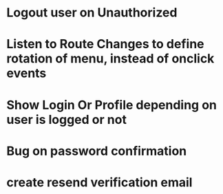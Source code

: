 # Logout user on Unauthorized

# Listen to Route Changes to define rotation of menu, instead of onclick events

# Show Login Or Profile depending on user is logged or not


# Bug on password confirmation

# create resend verification email